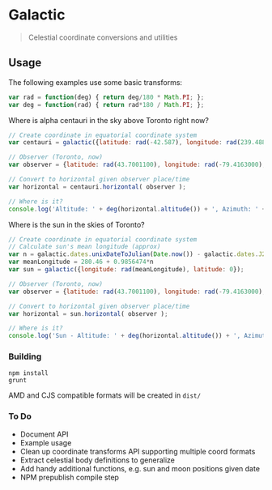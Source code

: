 # Galactic

> Celestial coordinate conversions and utilities

## Usage

The following examples use some basic transforms:
```javascript
var rad = function(deg) { return deg/180 * Math.PI; };
var deg = function(rad) { return rad*180 / Math.PI; };
```

Where is alpha centauri in the sky above Toronto right now?
```javascript
// Create coordinate in equatorial coordinate system
var centauri = galactic({latitude: rad(-42.587), longitude: rad(239.488)});

// Observer (Toronto, now)
var observer = {latitude: rad(43.7001100), longitude: rad(-79.4163000), utc: Date.now()};

// Convert to horizontal given observer place/time
var horizontal = centauri.horizontal( observer );

// Where is it?
console.log('Altitude: ' + deg(horizontal.altitude()) + ', Azimuth: ' + deg(horizontal.azimuth()));
```

Where is the sun in the skies of Toronto?
```javascript
// Create coordinate in equatorial coordinate system
// Calculate sun's mean longitude (approx)
var n = galactic.dates.unixDateToJulian(Date.now()) - galactic.dates.J2000
var meanLongitude = 280.46 + 0.9856474*n
var sun = galactic({longitude: rad(meanLongitude), latitude: 0});

// Observer (Toronto, now)
var observer = {latitude: rad(43.7001100), longitude: rad(-79.4163000), utc: Date.now()};

// Convert to horizontal given observer place/time
var horizontal = sun.horizontal( observer );

// Where is it?
console.log('Sun - Altitude: ' + deg(horizontal.altitude()) + ', Azimuth: ' + deg(horizontal.azimuth()));
```

### Building

    npm install
    grunt

  AMD and CJS compatible formats will be created in `dist/`

### To Do
 
  - Document API
  - Example usage
  - Clean up coordinate transforms API supporting multiple coord formats
  - Extract celestial body definitions to generalize
  - Add handy additional functions, e.g. sun and moon positions given date
  - NPM prepublish compile step
